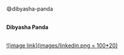 :smile:dibyasha-panda


<br> **Dibyasha Panda**

<br> [![image link](images/linkedin.png = 100*20)](https://linkedin.com/)
